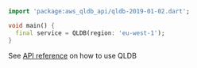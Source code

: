 ```dart
import 'package:aws_qldb_api/qldb-2019-01-02.dart';

void main() {
  final service = QLDB(region: 'eu-west-1');
}
```

See [API reference](https://pub.dev/documentation/aws_qldb_api/latest/qldb-2019-01-02/QLDB-class.html) on how to use QLDB

